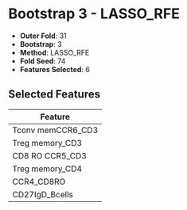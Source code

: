 # Bootstrap 3 - LASSO_RFE

- **Outer Fold**: 31
- **Bootstrap**: 3
- **Method**: LASSO_RFE
- **Fold Seed**: 74
- **Features Selected**: 6

## Selected Features

| Feature |
|---------|
| Tconv memCCR6_CD3 |
| Treg memory_CD3 |
| CD8 RO CCR5_CD3 |
| Treg memory_CD4 |
| CCR4_CD8RO |
| CD27IgD_Bcells |
